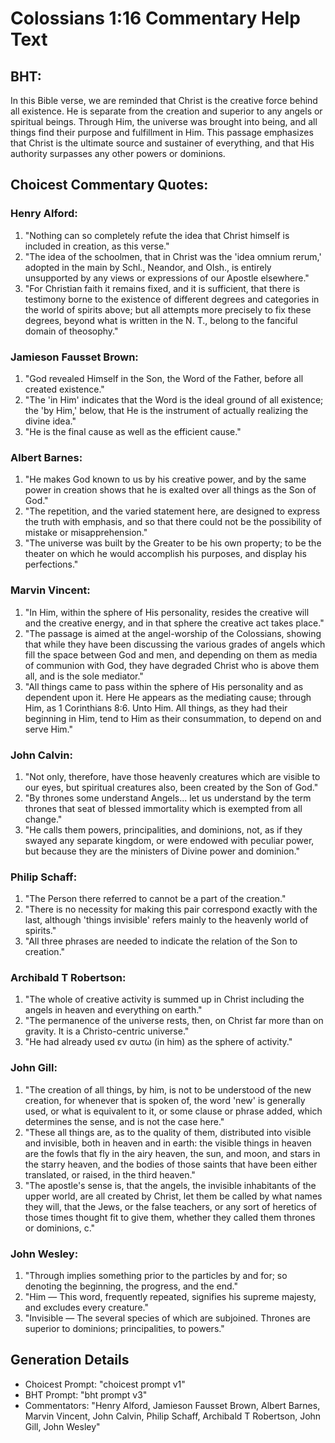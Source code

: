 # Colossians 1:16 Commentary Help Text

## BHT:
In this Bible verse, we are reminded that Christ is the creative force behind all existence. He is separate from the creation and superior to any angels or spiritual beings. Through Him, the universe was brought into being, and all things find their purpose and fulfillment in Him. This passage emphasizes that Christ is the ultimate source and sustainer of everything, and that His authority surpasses any other powers or dominions.

## Choicest Commentary Quotes:
### Henry Alford:
1. "Nothing can so completely refute the idea that Christ himself is included in creation, as this verse."
2. "The idea of the schoolmen, that in Christ was the 'idea omnium rerum,' adopted in the main by Schl., Neandor, and Olsh., is entirely unsupported by any views or expressions of our Apostle elsewhere."
3. "For Christian faith it remains fixed, and it is sufficient, that there is testimony borne to the existence of different degrees and categories in the world of spirits above; but all attempts more precisely to fix these degrees, beyond what is written in the N. T., belong to the fanciful domain of theosophy."

### Jamieson Fausset Brown:
1. "God revealed Himself in the Son, the Word of the Father, before all created existence."
2. "The 'in Him' indicates that the Word is the ideal ground of all existence; the 'by Him,' below, that He is the instrument of actually realizing the divine idea."
3. "He is the final cause as well as the efficient cause."

### Albert Barnes:
1. "He makes God known to us by his creative power, and by the same power in creation shows that he is exalted over all things as the Son of God."
2. "The repetition, and the varied statement here, are designed to express the truth with emphasis, and so that there could not be the possibility of mistake or misapprehension."
3. "The universe was built by the Greater to be his own property; to be the theater on which he would accomplish his purposes, and display his perfections."

### Marvin Vincent:
1. "In Him, within the sphere of His personality, resides the creative will and the creative energy, and in that sphere the creative act takes place."
2. "The passage is aimed at the angel-worship of the Colossians, showing that while they have been discussing the various grades of angels which fill the space between God and men, and depending on them as media of communion with God, they have degraded Christ who is above them all, and is the sole mediator."
3. "All things came to pass within the sphere of His personality and as dependent upon it. Here He appears as the mediating cause; through Him, as 1 Corinthians 8:6. Unto Him. All things, as they had their beginning in Him, tend to Him as their consummation, to depend on and serve Him."

### John Calvin:
1. "Not only, therefore, have those heavenly creatures which are visible to our eyes, but spiritual creatures also, been created by the Son of God."
2. "By thrones some understand Angels... let us understand by the term thrones that seat of blessed immortality which is exempted from all change."
3. "He calls them powers, principalities, and dominions, not, as if they swayed any separate kingdom, or were endowed with peculiar power, but because they are the ministers of Divine power and dominion."

### Philip Schaff:
1. "The Person there referred to cannot be a part of the creation."
2. "There is no necessity for making this pair correspond exactly with the last, although 'things invisible' refers mainly to the heavenly world of spirits."
3. "All three phrases are needed to indicate the relation of the Son to creation."

### Archibald T Robertson:
1. "The whole of creative activity is summed up in Christ including the angels in heaven and everything on earth."
2. "The permanence of the universe rests, then, on Christ far more than on gravity. It is a Christo-centric universe."
3. "He had already used εν αυτω (in him) as the sphere of activity."

### John Gill:
1. "The creation of all things, by him, is not to be understood of the new creation, for whenever that is spoken of, the word 'new' is generally used, or what is equivalent to it, or some clause or phrase added, which determines the sense, and is not the case here."
2. "These all things are, as to the quality of them, distributed into visible and invisible, both in heaven and in earth: the visible things in heaven are the fowls that fly in the airy heaven, the sun, and moon, and stars in the starry heaven, and the bodies of those saints that have been either translated, or raised, in the third heaven."
3. "The apostle's sense is, that the angels, the invisible inhabitants of the upper world, are all created by Christ, let them be called by what names they will, that the Jews, or the false teachers, or any sort of heretics of those times thought fit to give them, whether they called them thrones or dominions, c."

### John Wesley:
1. "Through implies something prior to the particles by and for; so denoting the beginning, the progress, and the end."
2. "Him — This word, frequently repeated, signifies his supreme majesty, and excludes every creature."
3. "Invisible — The several species of which are subjoined. Thrones are superior to dominions; principalities, to powers."


## Generation Details
- Choicest Prompt: "choicest prompt v1"
- BHT Prompt: "bht prompt v3"
- Commentators: "Henry Alford, Jamieson Fausset Brown, Albert Barnes, Marvin Vincent, John Calvin, Philip Schaff, Archibald T Robertson, John Gill, John Wesley"
